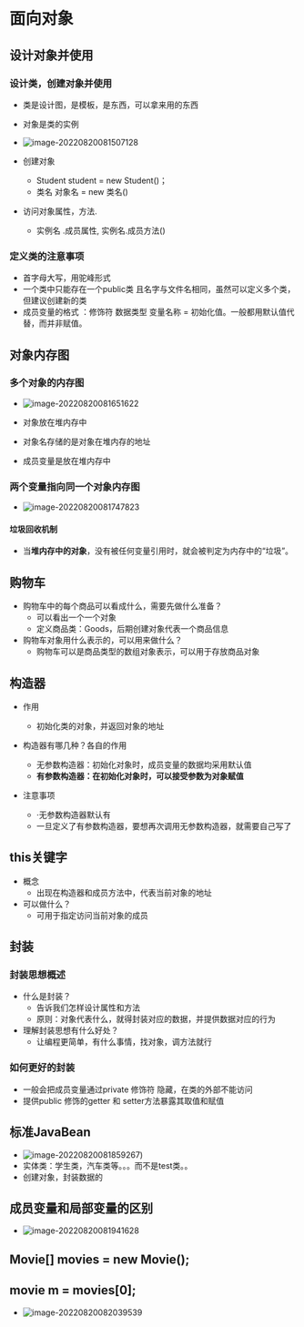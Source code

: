 # 面向对象

## 设计对象并使用

### 设计类，创建对象并使用

* 类是设计图，是模板，是东西，可以拿来用的东西
* 对象是类的实例
* ![image-20220820081507128](C:\Users\86134\AppData\Roaming\Typora\typora-user-images\image-20220820081507128.png)

* 创建对象
  * Student student = new Student()；
  * 类名 对象名 = new 类名()

* 访问对象属性，方法.
  * 实例名 .成员属性, 实例名.成员方法()

### 定义类的注意事项

* 首字母大写，用驼峰形式
* 一个类中只能存在一个public类 且名字与文件名相同，虽然可以定义多个类，但建议创建新的类
* 成员变量的格式 ：修饰符 数据类型 变量名称 = 初始化值。一般都用默认值代替，而并非赋值。

## 对象内存图

### 多个对象的内存图

* ![image-20220820081651622](C:\Users\86134\AppData\Roaming\Typora\typora-user-images\image-20220820081651622.png)

* 对象放在堆内存中
* 对象名存储的是对象在堆内存的地址
* 成员变量是放在堆内存中

### 两个变量指向同一个对象内存图

* ![image-20220820081747823](C:\Users\86134\AppData\Roaming\Typora\typora-user-images\image-20220820081747823.png)

#### 垃圾回收机制

* 当**堆内存中的对象**，没有被任何变量引用时，就会被判定为内存中的“垃圾”。

## 购物车

* 购物车中的每个商品可以看成什么，需要先做什么准备？
  * 可以看出一个一个对象
  * 定义商品类：Goods，后期创建对象代表一个商品信息
* 购物车对象用什么表示的，可以用来做什么？
  * 购物车可以是商品类型的数组对象表示，可以用于存放商品对象

## 构造器

* 作用
  * 初始化类的对象，并返回对象的地址
* 构造器有哪几种？各自的作用
  * 无参数构造器：初始化对象时，成员变量的数据均采用默认值
  * **有参数构造器：在初始化对象时，可以接受参数为对象赋值**

* 注意事项
  * ·无参数构造器默认有
  * 一旦定义了有参数构造器，要想再次调用无参数构造器，就需要自己写了

## this关键字

* 概念
  * 出现在构造器和成员方法中，代表当前对象的地址
* 可以做什么？
  * 可用于指定访问当前对象的成员

## 封装

### 封装思想概述

* 什么是封装？
  * 告诉我们怎样设计属性和方法
  * 原则：对象代表什么，就得封装对应的数据，并提供数据对应的行为
* 理解封装思想有什么好处？
  * 让编程更简单，有什么事情，找对象，调方法就行

### 如何更好的封装

* 一般会把成员变量通过private 修饰符 隐藏，在类的外部不能访问
* 提供public 修饰的getter 和 setter方法暴露其取值和赋值

## 标准JavaBean

* ![image-20220820081859267](C:\Users\86134\AppData\Roaming\Typora\typora-user-images\image-20220820081859267.png))
* 实体类：学生类，汽车类等。。。而不是test类。。
* 创建对象，封装数据的

## 成员变量和局部变量的区别

* ![image-20220820081941628](C:\Users\86134\AppData\Roaming\Typora\typora-user-images\image-20220820081941628.png)

## Movie[] movies = new Movie(); 

## movie m = movies[0];

* ![image-20220820082039539](C:\Users\86134\AppData\Roaming\Typora\typora-user-images\image-20220820082039539.png)

